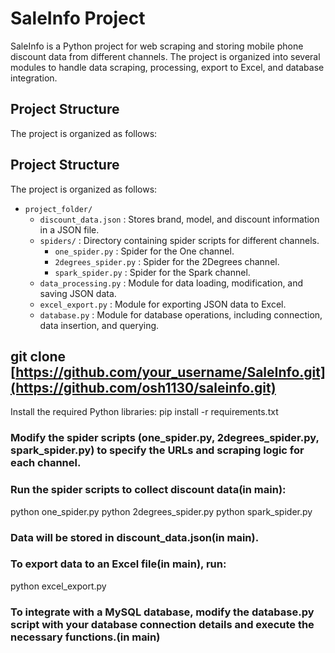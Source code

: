 # SaleInfo Project

SaleInfo is a Python project for web scraping and storing mobile phone discount data from different channels. The project is organized into several modules to handle data scraping, processing, export to Excel, and database integration.

## Project Structure

The project is organized as follows:

## Project Structure

The project is organized as follows:

- `project_folder/`
  - `discount_data.json` : Stores brand, model, and discount information in a JSON file.
  - `spiders/` : Directory containing spider scripts for different channels.
    - `one_spider.py` : Spider for the One channel.
    - `2degrees_spider.py` : Spider for the 2Degrees channel.
    - `spark_spider.py` : Spider for the Spark channel.
  - `data_processing.py` : Module for data loading, modification, and saving JSON data.
  - `excel_export.py` : Module for exporting JSON data to Excel.
  - `database.py` : Module for database operations, including connection, data insertion, and querying.


## git clone [https://github.com/your_username/SaleInfo.git](https://github.com/osh1130/saleinfo.git)
Install the required Python libraries:
pip install -r requirements.txt

### Modify the spider scripts (one_spider.py, 2degrees_spider.py, spark_spider.py) to specify the URLs and scraping logic for each channel.

### Run the spider scripts to collect discount data(in main):
python one_spider.py
python 2degrees_spider.py
python spark_spider.py
### Data will be stored in discount_data.json(in main).

### To export data to an Excel file(in main), run:
python excel_export.py

### To integrate with a MySQL database, modify the database.py script with your database connection details and execute the necessary functions.(in main)
